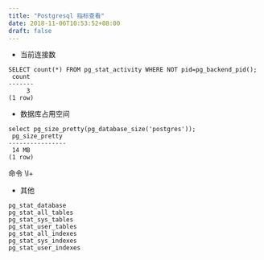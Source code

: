 ```yaml
---
title: "Postgresql 指标查看"
date: 2018-11-06T10:53:52+08:00
draft: false
---
```


- 当前连接数

```
SELECT count(*) FROM pg_stat_activity WHERE NOT pid=pg_backend_pid();
 count 
-------
     3
(1 row)

```

- 数据库占用空间

```
select pg_size_pretty(pg_database_size('postgres'));
 pg_size_pretty 
----------------
 14 MB
(1 row)

```

命令 \l+

- 其他

```
pg_stat_database
pg_stat_all_tables
pg_stat_sys_tables
pg_stat_user_tables
pg_stat_all_indexes
pg_stat_sys_indexes
pg_stat_user_indexes
```
